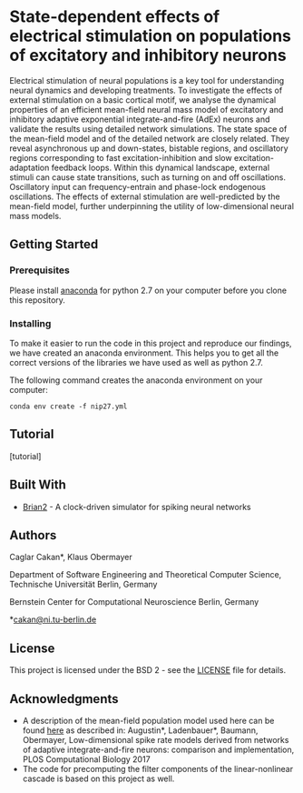 # State-dependent effects of electrical stimulation on populations of excitatory and inhibitory neurons

Electrical stimulation of neural populations is a key tool for understanding neural dynamics and developing treatments. To investigate the effects of external stimulation on a basic cortical motif, we analyse the dynamical properties of an efficient mean-field neural mass model of excitatory and inhibitory adaptive exponential integrate-and-fire (AdEx) neurons and validate the results using detailed network simulations. 
The state space of the mean-field model and of the detailed network are closely related. They reveal asynchronous up and down-states, bistable regions, and oscillatory regions corresponding to fast excitation-inhibition and slow excitation-adaptation feedback loops. 
Within this dynamical landscape, external stimuli can cause state transitions, such as turning on and off oscillations. Oscillatory input can frequency-entrain and phase-lock endogenous oscillations. The effects of external stimulation are well-predicted by the mean-field model, further underpinning the utility of low-dimensional neural mass models. 	

## Getting Started

### Prerequisites

Please install [anaconda](https://www.anaconda.com/distribution/) for python 2.7 on your computer before you clone this repository.

### Installing

To make it easier to run the code in this project and reproduce our findings, we have created an anaconda environment. This helps you to get all the correct versions of the libraries we have used as well as python 2.7. 

The following command creates the anaconda environment on your computer:

```
conda env create -f nip27.yml
```

## Tutorial

[tutorial]

## Built With

* [Brian2](https://github.com/brian-team/brian2) - A clock-driven simulator for spiking neural networks

## Authors

Caglar Cakan*, Klaus Obermayer

Department of Software Engineering and Theoretical Computer Science, Technische Universität Berlin, Germany

Bernstein Center for Computational Neuroscience Berlin, Germany

*cakan@ni.tu-berlin.de

## License

This project is licensed under the BSD 2 - see the [LICENSE](LICENSE) file for details.

## Acknowledgments

* A description of the mean-field population model used here can be found [here](https://github.com/neuromethods/fokker-planck-based-spike-rate-models) as described in: Augustin*, Ladenbauer*, Baumann, Obermayer, Low-dimensional spike rate models derived from networks of adaptive integrate-and-fire neurons: comparison and implementation, PLOS Computational Biology 2017
* The code for precomputing the filter components of the linear-nonlinear cascade is based on this project as well.
